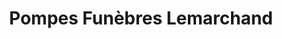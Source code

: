 ---
title: "Pompes Funèbres Lemarchand"
url: /olonne-sur-mer/pompes-funebres-lemarchand/
shop: directeurs de funérailles
---